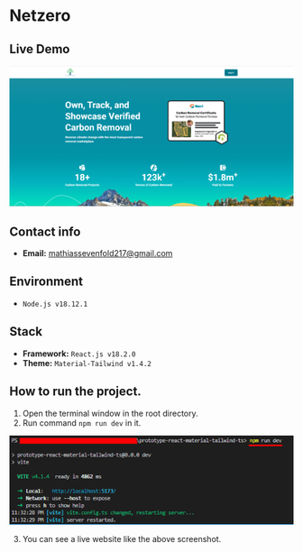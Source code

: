 # Netzero

## Live Demo

[![Live Demo](readme_images/guide-site.png)](https://netzerocarbontoken.com/)

## Contact info

- **Email:** mathiassevenfold217@gmail.com

## Environment

- `Node.js v18.12.1`

## Stack

- **Framework:** `React.js v18.2.0`
- **Theme:** `Material-Tailwind v1.4.2`

## How to run the project.

1. Open the terminal window in the root directory.
2. Run command `npm run dev` in it.

![guide-terminal](readme_images/guide-terminal.png)

3. You can see a live website like the above screenshot.
